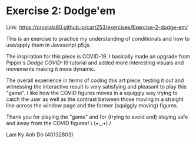 # Exercise 2: Dodge'em

Link: https://crystals80.github.io/cart253/exercises/Exercise-2-dodge-em/

This is an exercise to practice my understanding of conditionals and how to use/apply them in Javascript p5.js.

The inspiration for this piece is COVID-19. I basically made an upgrade from Pippin's <i>Dodge COVID-19</i> tutorial and added more interesting visuals and movements making it more dynamic.

The overall experience in terms of coding this art piece, testing it out and witnessing the interactive result is very satisfying and pleasant to play this "game". I like how the COVID figures moves in a squiggly way trying to catch the user as well as the contrast between those moving in a straight line across the window page and the former (squiggly moving) figures.

Thank you for playing the "game" and for (trying to avoid and) staying safe and away from the COVID figures! \ (•◡•) /

Lam Ky Anh Do 
(40132803)
